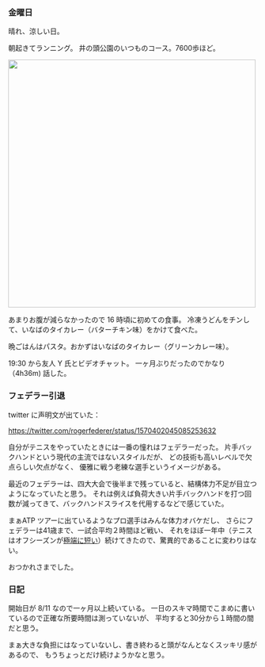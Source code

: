 ### 金曜日

晴れ、涼しい日。

朝起きてランニング。
井の頭公園のいつものコース。7600歩ほど。

<img src="https://i.imgur.com/rUY7uSM.jpg" width="500">

あまりお腹が減らなかったので 16 時頃に初めての食事。
冷凍うどんをチンして、いなばのタイカレー（バターチキン味）をかけて食べた。

晩ごはんはパスタ。おかずはいなばのタイカレー（グリーンカレー味）。

19:30 から友人 Y 氏とビデオチャット。
一ヶ月ぶりだったのでかなり（4h36m) 話した。

### フェデラー引退

twitter に声明文が出ていた：

https://twitter.com/rogerfederer/status/1570402045085253632

自分がテニスをやっていたときには一番の憧れはフェデラーだった。
片手バックハンドという現代の主流ではないスタイルだが、
どの技術も高いレベルで欠点らしい欠点がなく、
優雅に戦う老練な選手というイメージがある。

最近のフェデラーは、四大大会で後半まで残っていると、結構体力不足が目立つようになっていたと思う。
それは例えば負荷大きい片手バックハンドを打つ回数が減ってきて、バックハンドスライスを代用するなどで感じていた。

まぁATP ツアーに出ているようなプロ選手はみんな体力オバケだし、
さらにフェデラーは41歳まで、一試合平均２時間ほど戦い、
それをほぼ一年中（テニスはオフシーズンが[極端に短い](http://www.jful.jp/blog/?p=9006)）続けてきたので、驚異的であることに変わりはない。

おつかれさまでした。

### 日記

開始日が 8/11 なので一ヶ月以上続いている。
一日のスキマ時間でこまめに書いているので正確な所要時間は測っていないが、
平均すると30分から１時間の間だと思う。

まぁ大きな負担にはなっていないし、書き終わると頭がなんとなくスッキリ感があるので、
もうちょっとだけ続けようかなと思う。